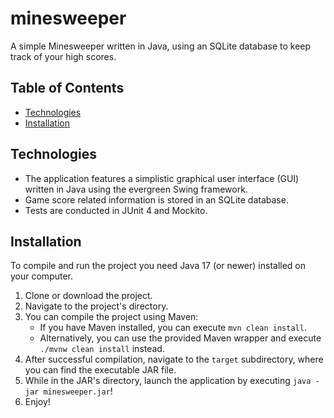# minesweeper

A simple Minesweeper written in Java, using an SQLite database to keep track of your high scores.

## Table of Contents

- [Technologies](#technologies)
- [Installation](#installation)

## Technologies
- The application features a simplistic graphical user interface (GUI) written in Java using the evergreen Swing framework.
- Game score related information is stored in an SQLite database.
- Tests are conducted in JUnit 4 and Mockito.

## Installation

To compile and run the project you need Java 17 (or newer) installed on your computer.

1. Clone or download the project.
2. Navigate to the project's directory.
3. You can compile the project using Maven:
    - If you have Maven installed, you can execute `mvn clean install`.
    - Alternatively, you can use the provided Maven wrapper and execute `./mvnw clean install` instead.
4. After successful compilation, navigate to the `target` subdirectory, where you can find the executable JAR file.
5. While in the JAR's directory, launch the application by executing `java -jar minesweeper.jar`!
6. Enjoy!


